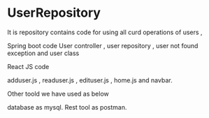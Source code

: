# UserRepository

It is repository contains code for using all curd operations of users ,

Spring boot code
User controller , user repository , user not found exception and user class

React JS code

adduser.js , readuser.js , edituser.js , home.js and navbar.

Other toold we have used as below

database as mysql. Rest tool as postman.
